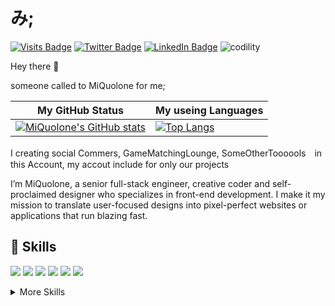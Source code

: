# み;


[![Visits Badge](https://badges.pufler.dev/visits/miquolone/miquolone)]()
[![Twitter Badge](https://img.shields.io/badge/Twitter-Profile-informational?style=flat&logo=twitter&logoColor=white&color=1CA2F1)](https://twitter.com/)
[![LinkedIn Badge](https://img.shields.io/badge/LinkedIn-Profile-informational?style=flat&logo=linkedin&logoColor=white&color=0D76A8)](https://www.linkedin.com/in/)
![codility](https://img.shields.io/badge/codility-codility-yellow)


Hey there 👋

someone called to MiQuolone for me; 

| My GitHub Status |  My useing Languages |
| --- | --- |
|[![MiQuolone's GitHub stats](https://github-readme-stats.vercel.app/api?username=miquolone&hide=true&show_icons=ture&include_all_commits=true)](https://github.com/anuraghazra/github-readme-stats)|[![Top Langs](https://github-readme-stats.vercel.app/api/top-langs/?username=miquolone)](https://github.com/anuraghazra/github-readme-stats)|

I creating social Commers, GameMatchingLounge, SomeOtherToooools　in this Account,
my accout include for only our projects

I’m MiQuolone, a senior full-stack engineer, creative coder and self-proclaimed designer who specializes in front-end development. I make it my mission to translate user-focused designs into pixel-perfect websites or applications that run blazing fast.



## 💼 Skills

![](https://img.shields.io/badge/Code-React-informational?style=for-the-badge&logo=react&logoColor=white&color=4AB197)
![](https://img.shields.io/badge/Code-Gatsby-informational?style=for-the-badge&logo=gatsby&logoColor=white&color=4AB197)
![](https://img.shields.io/badge/Code-JavaScript-informational?style=for-the-badge&logo=JavaScript&logoColor=white&color=4AB197)
![](https://img.shields.io/badge/Code-TypeScript-informational?style=for-the-badge&logo=TypeScript&logoColor=white&color=4AB197)
![](https://img.shields.io/badge/Code-MongoDB-informational?style=for-the-badge&logo=MongoDB&logoColor=white&color=4AB197)
![](https://img.shields.io/badge/Code-MySQL-informational?style=for-the-badge&logo=MySQL&logoColor=white&color=4AB197)

<details>
<summary>More Skills</summary>
<br>

![](https://img.shields.io/badge/Style-CSS-informational?style=for-the-badge&logo=css3&logoColor=white&color=4AB197)
![](https://img.shields.io/badge/Style-Sass-informational?style=for-the-badge&logo=Sass&logoColor=white&color=4AB197)

<br>

![](https://img.shields.io/badge/Test-Mocha-informational?style=for-the-badge&logo=Mocha&logoColor=white&color=4AB197)
![](https://img.shields.io/badge/Test-Cypress-informational?style=for-the-badge&logo=Cypress&logoColor=white&color=4AB197)
![](https://img.shields.io/badge/Test-Cypress-informational?style=for-the-badge&logo=Cypress&logoColor=white&color=4AB197)

<br>

![](https://img.shields.io/badge/Tools-Docker-informational?style=for-the-badge&logo=docker&logoColor=white&color=4AB197)
![](https://img.shields.io/badge/Tools-Pivotal-informational?style=for-the-badge&logo=Pivotal-Tracker&logoColor=white&color=4AB197)
![](https://img.shields.io/badge/Tools-NGINX-informational?style=for-the-badge&logo=nginx&logoColor=white&color=4AB197)
![](https://img.shields.io/badge/Tools-Netlify-informational?style=for-the-badge&logo=netlify&logoColor=white&color=4AB197)
![](https://img.shields.io/badge/Tools-NPM-informational?style=for-the-badge&logo=npm&logoColor=white&color=4AB197)
![](https://img.shields.io/badge/Tools-Postman-informational?style=for-the-badge&logo=Postman&logoColor=white&color=4AB197)
![](https://img.shields.io/badge/Tools-Photoshop-informational?style=for-the-badge&logo=Adobe-Photoshop&logoColor=white&color=4AB197)
![](https://img.shields.io/badge/Tools-AdobeXD-informational?style=for-the-badge&logo=Adobe-XD&logoColor=white&color=4AB197)
![](https://img.shields.io/badge/Tools-GitHub-informational?style=for-the-badge&logo=GitHub&logoColor=white&color=4AB197)
![](https://img.shields.io/badge/Tools-GitLab-informational?style=for-the-badge&logo=GitLab&logoColor=white&color=4AB197)
![](https://img.shields.io/badge/Tools-Bitbucket-informational?style=for-the-badge&logo=Bitbucket&logoColor=white&color=4AB197)
![](https://img.shields.io/badge/Tools-Jira-informational?style=for-the-badge&logo=Jira-Software&logoColor=white&color=4AB197)
![](https://img.shields.io/badge/Tools-Clubhouse-informational?style=for-the-badge&logo=Clubhouse&logoColor=white&color=4AB197)

</details>
